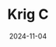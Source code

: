 ---
title: Krig C
date: 2024-11-04

weapon: 
-
    primary: Max Level
    item: Level 43
-
    primary: Military Camo's
    item: 2000 Critical Kills 
-
    primary: Special Camo 1
    item: Kill 100 enemies affected by your Tactical Equipment
-
    primary: Special Camo 2
    item: 300 kills with Cryo Freeze equipped
-
    primary: Gold Camo
    item: 10 kills rapidly 15 times

tags: weaponBuild
---